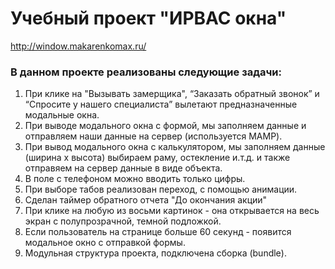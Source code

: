 # Учебный проект "ИРВАС окна"
http://window.makarenkomax.ru/
### В данном проекте реализованы следующие задачи:
1. При клике на "Вызывать замерщика", “Заказать обратный звонок” и “Спросите у нашего специалиста” вылетают предназначенные модальные окна.
2. При выводе модального окна с формой, мы заполняем данные и отправляем наши данные на сервер (используется MAMP).
3. При вывод модального окна с калькулятором, мы заполняем данные (ширина х высота) выбираем раму, остекление и.т.д. и также отправяем на сервер данные в виде объекта.
4. В поле с телефоном можно вводить только цифры.
5. При выборе табов реализован переход, с помощью анимации.
6. Сделан таймер обратного отчета "До окончания акции"
7. При клике на любую из восьми картинок - она открывается на весь экран с полупрозрачной, темной подложкой.
8. Если пользователь на странице больше 60 секунд - появится модальное окно с отправкой формы.
9. Модульная структура проекта, подключена сборка (bundle).
